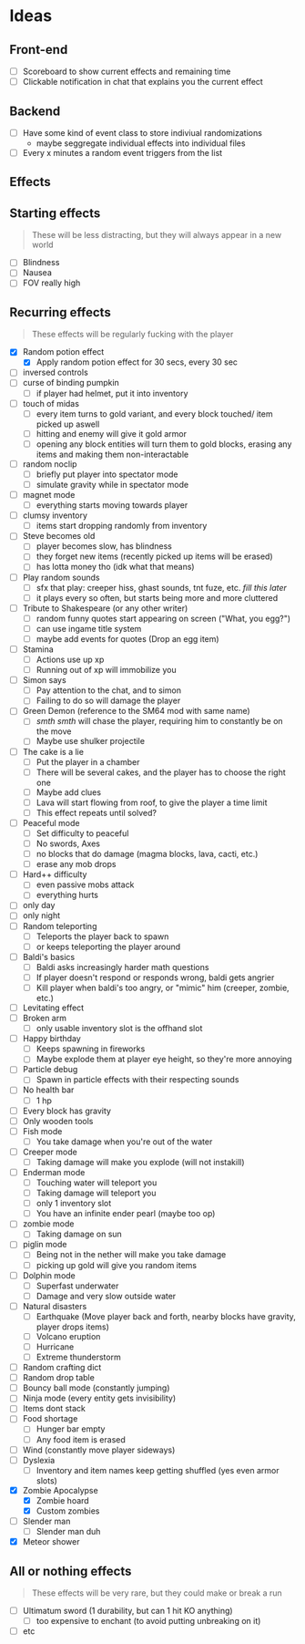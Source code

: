 # Ideas

## Front-end

- [ ] Scoreboard to show current effects and remaining time
- [ ] Clickable notification in chat that explains you the current effect

## Backend

- [ ] Have some kind of event class to store indiviual randomizations
  - maybe seggregate individual effects into individual files
- [ ] Every x minutes a random event triggers from the list

## Effects

## Starting effects

> These will be less distracting, but they will always appear in a new world

- [ ] Blindness
- [ ] Nausea
- [ ] FOV really high

## Recurring effects

> These effects will be regularly fucking with the player

- [X] Random potion effect
  - [X] Apply random potion effect for 30 secs, every 30 sec
- [ ] inversed controls
- [ ] curse of binding pumpkin
  - [ ] if player had helmet, put it into inventory
- [ ] touch of midas
  - [ ] every item turns to gold variant, and every block touched/ item picked up aswell
  - [ ] hitting and enemy will give it gold armor
  - [ ] opening any block entities will turn them to gold blocks, erasing any items and making them non-interactable
- [ ] random noclip
  - [ ] briefly put player into spectator mode
  - [ ] simulate gravity while in spectator mode
- [ ] magnet mode
  - [ ] everything starts moving towards player
- [ ] clumsy inventory
  - [ ] items start dropping randomly from inventory
- [ ] Steve becomes old
  - [ ] player becomes slow, has blindness
  - [ ] they forget new items (recently picked up items will be erased)
  - [ ] has lotta money tho (idk what that means)
- [ ] Play random sounds
  - [ ] sfx that play: creeper hiss, ghast sounds, tnt fuze, etc. _fill this later_
  - [ ] it plays every so often, but starts being more and more cluttered
- [ ] Tribute to Shakespeare (or any other writer)
  - [ ] random funny quotes start appearing on screen ("What, you egg?")
  - [ ] can use ingame title system
  - [ ] maybe add events for quotes (Drop an egg item)
- [ ] Stamina
  - [ ] Actions use up xp
  - [ ] Running out of xp will immobilize you
- [ ] Simon says
  - [ ] Pay attention to the chat, and to simon
  - [ ] Failing to do so will damage the player
- [ ] Green Demon (reference to the SM64 mod with same name)
  - [ ] _smth smth_ will chase the player, requiring him to constantly be on the move
  - [ ] Maybe use shulker projectile
- [ ] The cake is a lie
  - [ ] Put the player in a chamber
  - [ ] There will be several cakes, and the player has to choose the right one
  - [ ] Maybe add clues
  - [ ] Lava will start flowing from roof, to give the player a time limit
  - [ ] This effect repeats until solved?
- [ ] Peaceful mode
  - [ ] Set difficulty to peaceful
  - [ ] No swords, Axes
  - [ ] no blocks that do damage (magma blocks, lava, cacti, etc.)
  - [ ] erase any mob drops
- [ ] Hard++ difficulty
  - [ ] even passive mobs attack
  - [ ] everything hurts
- [ ] only day
- [ ] only night
- [ ] Random teleporting
  - [ ] Teleports the player back to spawn
  - [ ] or keeps teleporting the player around
- [ ] Baldi's basics
  - [ ] Baldi asks increasingly harder math questions
  - [ ] If player doesn't respond or responds wrong, baldi gets angrier
  - [ ] Kill player when baldi's too angry, or "mimic" him (creeper, zombie, etc.)
- [ ] Levitating effect
- [ ] Broken arm
  - [ ] only usable inventory slot is the offhand slot
- [ ] Happy birthday
  - [ ] Keeps spawning in fireworks
  - [ ] Maybe explode them at player eye height, so they're more annoying
- [ ] Particle debug
  - [ ] Spawn in particle effects with their respecting sounds
- [ ] No health bar
  - [ ] 1 hp
- [ ] Every block has gravity
- [ ] Only wooden tools
- [ ] Fish mode
  - [ ] You take damage when you're out of the water
- [ ] Creeper mode
  - [ ] Taking damage will make you explode (will not instakill)
- [ ] Enderman mode
  - [ ] Touching water will teleport you
  - [ ] Taking damage will teleport you
  - [ ] only 1 inventory slot
  - [ ] You have an infinite ender pearl (maybe too op)
- [ ] zombie mode
  - [ ] Taking damage on sun
- [ ] piglin mode
  - [ ] Being not in the nether will make you take damage
  - [ ] picking up gold will give you random items
- [ ] Dolphin mode
  - [ ] Superfast underwater
  - [ ] Damage and very slow outside water
- [ ] Natural disasters
  - [ ] Earthquake (Move player back and forth, nearby blocks have gravity, player drops items)
  - [ ] Volcano eruption
  - [ ] Hurricane
  - [ ] Extreme thunderstorm
- [ ] Random crafting dict
- [ ] Random drop table
- [ ] Bouncy ball mode (constantly jumping)
- [ ] Ninja mode (every entity gets invisibility)
- [ ] Items dont stack
- [ ] Food shortage
  - [ ] Hunger bar empty
  - [ ] Any food item is erased
- [ ] Wind (constantly move player sideways)
- [ ] Dyslexia
  - [ ] Inventory and item names keep getting shuffled (yes even armor slots)
- [X] Zombie Apocalypse
  - [X] Zombie hoard
  - [X] Custom zombies
- [ ] Slender man
  - [ ] Slender man duh
- [X] Meteor shower

## All or nothing effects

> These effects will be very rare, but they could make or break a run

- [ ] Ultimatum sword (1 durability, but can 1 hit KO anything)
  - [ ] too expensive to enchant (to avoid putting unbreaking on it)
- [ ] etc
